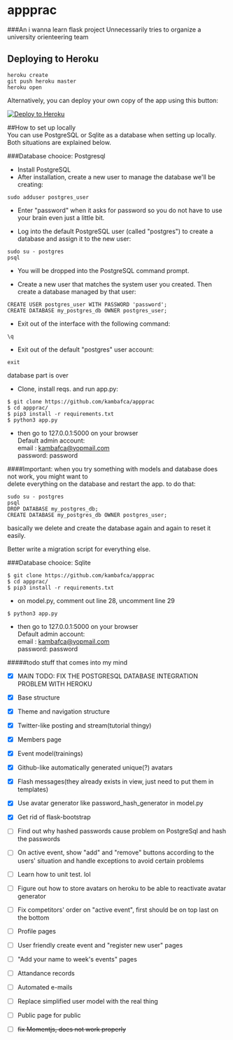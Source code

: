 # appprac
###An i wanna learn flask project
Unnecessarily tries to organize a university orienteering team

## Deploying to Heroku

```
heroku create
git push heroku master
heroku open
```

Alternatively, you can deploy your own copy of the app using this button:

[![Deploy to Heroku](https://www.herokucdn.com/deploy/button.png)](https://heroku.com/deploy)

##How to set up locally  
You can use PostgreSQL or Sqlite as a database when setting up locally.  
Both situations are explained below.  
  
###Database chooice: Postgresql

+ Install PostgreSQL
+ After installation, create a new user to manage the database we'll be creating:
```
sudo adduser postgres_user
```

+ Enter "password" when it asks for password so you do not have to use your brain even just a little bit.

+ Log into the default PostgreSQL user (called "postgres") to create a database and assign it to the new user:
```
sudo su - postgres
psql
```

+ You will be dropped into the PostgreSQL command prompt.

+ Create a new user that matches the system user you created. Then create a database managed by that user:
```
CREATE USER postgres_user WITH PASSWORD 'password';
CREATE DATABASE my_postgres_db OWNER postgres_user;
```

+ Exit out of the interface with the following command:

```
\q
```

+ Exit out of the default "postgres" user account:
```
exit
```
database part is over

+ Clone, install reqs. and run app.py:

```
$ git clone https://github.com/kambafca/appprac  
$ cd appprac/
$ pip3 install -r requirements.txt
$ python3 app.py
```
+ then go to 127.0.0.1:5000 on your browser  
Default admin account:  
email   : kambafca@yopmail.com  
password: password

####Important: 
when you try something with models and database does not work, you might want to  
delete everything on the database and restart the app. to do that:

```
sudo su - postgres
psql
DROP DATABASE my_postgres_db;
CREATE DATABASE my_postgres_db OWNER postgres_user;
```

basically we delete and create the database again and again to reset it easily.    
  
Better write a migration script for everything else.

###Database chooice: Sqlite
```
$ git clone https://github.com/kambafca/appprac  
$ cd appprac/
$ pip3 install -r requirements.txt
```
+ on model.py, comment out line 28, uncomment line 29  
```
$ python3 app.py
```
+ then go to 127.0.0.1:5000 on your browser  
Default admin account:  
email   : kambafca@yopmail.com  
password: password  

#####todo stuff that comes into my mind

- [x] MAIN TODO: FIX THE POSTGRESQL DATABASE INTEGRATION PROBLEM WITH HEROKU  

- [x] Base structure
- [x] Theme and navigation structure
- [x] Twitter-like posting and stream(tutorial thingy)
- [x] Members page
- [x] Event model(trainings)
- [x] Github-like automatically generated unique(?) avatars
- [x] Flash messages(they already exists in view, just need to put them in templates)
- [x] Use avatar generator like password_hash_generator in model.py
- [x] Get rid of flask-bootstrap
- [ ] Find out why hashed passwords cause problem on PostgreSql and hash the passwords
- [ ] On active event, show "add" and "remove" buttons according to the users' situation and handle exceptions to avoid certain problems
- [ ] Learn how to unit test. lol
- [ ] Figure out how to store avatars on heroku to be able to reactivate avatar generator
- [ ] Fix competitors' order on "active event", first should be on top last on the bottom
- [ ] Profile pages
- [ ] User friendly create event and "register new user" pages
- [ ] "Add your name to week's events" pages
- [ ] Attandance records
- [ ] Automated e-mails
- [ ] Replace simplified user model with the real thing
- [ ] Public page for public
- [ ] ~~fix Momentjs, does not work properly~~
